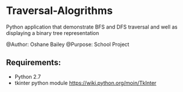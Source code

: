 Traversal-Alogrithms
====================

Python application that demonstrate BFS and DFS traversal and well as displaying a binary tree representation

@Author: Oshane Bailey
@Purpose: School Project

Requirements:
-------------

- Python 2.7
- tkinter python module https://wiki.python.org/moin/TkInter

